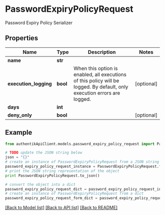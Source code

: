 # PasswordExpiryPolicyRequest

Password Expiry Policy Serializer

## Properties
Name | Type | Description | Notes
------------ | ------------- | ------------- | -------------
**name** | **str** |  | 
**execution_logging** | **bool** | When this option is enabled, all executions of this policy will be logged. By default, only execution errors are logged. | [optional] 
**days** | **int** |  | 
**deny_only** | **bool** |  | [optional] 

## Example

```python
from authentikApiClient.models.password_expiry_policy_request import PasswordExpiryPolicyRequest

# TODO update the JSON string below
json = "{}"
# create an instance of PasswordExpiryPolicyRequest from a JSON string
password_expiry_policy_request_instance = PasswordExpiryPolicyRequest.from_json(json)
# print the JSON string representation of the object
print PasswordExpiryPolicyRequest.to_json()

# convert the object into a dict
password_expiry_policy_request_dict = password_expiry_policy_request_instance.to_dict()
# create an instance of PasswordExpiryPolicyRequest from a dict
password_expiry_policy_request_form_dict = password_expiry_policy_request.from_dict(password_expiry_policy_request_dict)
```
[[Back to Model list]](../README.md#documentation-for-models) [[Back to API list]](../README.md#documentation-for-api-endpoints) [[Back to README]](../README.md)


